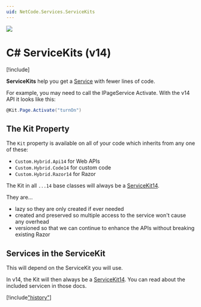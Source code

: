 ```yaml
---
uid: NetCode.Services.ServiceKits
---
```


<img src="~/assets/features/servicekits.svg" class="feature">

# C# ServiceKits (v14)

<div class="context-box-process" width="100%">

[!include[](~/pages/basics/stack/_shared-all.md)]
  <style>.context-box-process .process-cs { visibility: visible; } </style>
</div>

**ServiceKits** help you get a [Service](xref:NetCode.Services.ServiceKits) with fewer lines of code.

For example, you may need to call the IPageService Activate.
With the v14 API it looks like this:

```c#
@Kit.Page.Activate("turnOn")
```

## The Kit Property

The `Kit` property is available on all of your code which inherits from any one of these:

* `Custom.Hybrid.Api14` for Web APIs
* `Custom.Hybrid.Code14` for custom code
* `Custom.Hybrid.Razor14` for Razor

The Kit in all `...14` base classes will always be a [ServiceKit14](xref:ToSic.Sxc.Services.ServiceKit14).

They are...

* lazy so they are only created if ever needed
* created and preserved so multiple access to the service won't cause any overhead
* versioned so that we can continue to enhance the APIs without breaking existing Razor


## Services in the ServiceKit

This will depend on the ServiceKit you will use.

In v14, the Kit will then always be a [ServiceKit14](xref:ToSic.Sxc.Services.ServiceKit14).
You can read about the included servicen in those docs.


[!include["history"](_history.md)]
